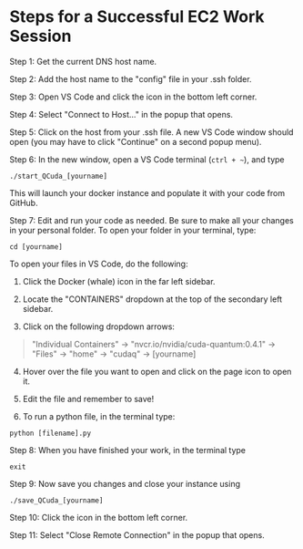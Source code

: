 # Steps for a Successful EC2 Work Session

Step 1: Get the current DNS host name.

Step 2: Add the host name to the "config" file in your .ssh folder.

Step 3: Open VS Code and click the icon in the bottom left corner.

Step 4: Select "Connect to Host..." in the popup that opens.

Step 5: Click on the host from your .ssh file. A new VS Code window should open (you may have to click "Continue" on a second popup menu).

Step 6: In the new window, open a VS Code terminal (```ctrl + ~```), and type
```
./start_QCuda_[yourname]
```
This will launch your docker instance and populate it with your code from GitHub.

Step 7: Edit and run your code as needed. Be sure to make all your changes in your personal folder. To open your folder in your terminal, type:
```
cd [yourname]
```
To open your files in VS Code, do the following:

1. Click the Docker (whale) icon in the far left sidebar.

2. Locate the "CONTAINERS" dropdown at the top of the secondary left sidebar.

3. Click on the following dropdown arrows:

> "Individual Containers" -> "nvcr.io/nvidia/cuda-quantum:0.4.1" -> "Files" -> "home" -> "cudaq" -> [yourname]

4. Hover over the file you want to open and click on the page icon to open it.

5. Edit the file and remember to save!

6. To run a python file, in the terminal type:
```
python [filename].py
```

Step 8: When you have finished your work, in the terminal type
```
exit
```

Step 9: Now save you changes and close your instance using
```
./save_QCuda_[yourname]
```

Step 10: Click the icon in the bottom left corner.

Step 11: Select "Close Remote Connection" in the popup that opens.
